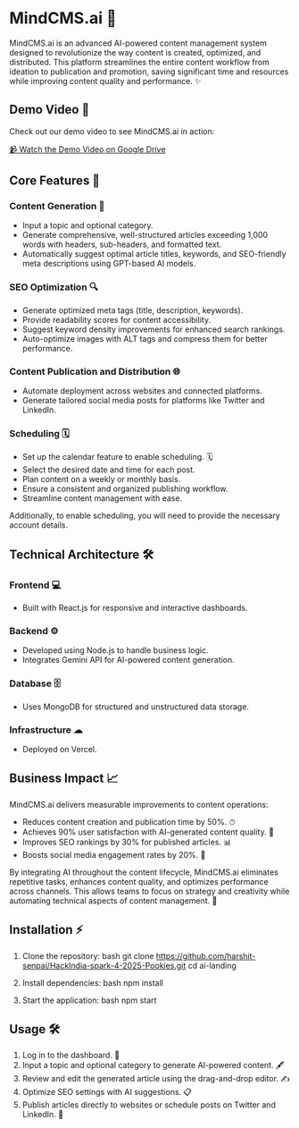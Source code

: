 # MindCMS.ai 🚀

MindCMS.ai is an advanced AI-powered content management system designed to revolutionize the way content is created, optimized, and distributed. This platform streamlines the entire content workflow from ideation to publication and promotion, saving significant time and resources while improving content quality and performance. ✨

## Demo Video 🎥

Check out our demo video to see MindCMS.ai in action:

[📹 Watch the Demo Video on Google Drive](https://drive.google.com/file/d/1AtDxhZoIZp7nLGtR5PI1skuAdtlodHGT/view?usp=drivesdk)

## Core Features 🌟

### Content Generation 📝
- Input a topic and optional category.
- Generate comprehensive, well-structured articles exceeding 1,000 words with headers, sub-headers, and formatted text.
- Automatically suggest optimal article titles, keywords, and SEO-friendly meta descriptions using GPT-based AI models.

### SEO Optimization 🔍
- Generate optimized meta tags (title, description, keywords).
- Provide readability scores for content accessibility.
- Suggest keyword density improvements for enhanced search rankings.
- Auto-optimize images with ALT tags and compress them for better performance.

### Content Publication and Distribution 🌐
- Automate deployment across websites and connected platforms.
- Generate tailored social media posts for platforms like Twitter and LinkedIn.

### Scheduling 🗓

- Set up the calendar feature to enable scheduling. 🗓
- Select the desired date and time for each post. 
- Plan content on a weekly or monthly basis. 
- Ensure a consistent and organized publishing workflow. 
- Streamline content management with ease. 

Additionally, to enable scheduling, you will need to provide the necessary account details.

## Technical Architecture 🛠

### Frontend 💻
- Built with React.js for responsive and interactive dashboards.

### Backend ⚙
- Developed using Node.js to handle business logic.
- Integrates Gemini API for AI-powered content generation.

### Database 🗄
- Uses MongoDB for structured and unstructured data storage.

### Infrastructure ☁
- Deployed on Vercel.

## Business Impact 📈

MindCMS.ai delivers measurable improvements to content operations:
- Reduces content creation and publication time by 50%. ⏱
- Achieves 90% user satisfaction with AI-generated content quality. 🌟
- Improves SEO rankings by 30% for published articles. 📊
- Boosts social media engagement rates by 20%. 📣

By integrating AI throughout the content lifecycle, MindCMS.ai eliminates repetitive tasks, enhances content quality, and optimizes performance across channels. This allows teams to focus on strategy and creativity while automating technical aspects of content management. 🎯

## Installation ⚡

1. Clone the repository:
    bash
    git clone https://github.com/harshit-senpai/HackIndia-spark-4-2025-Pookies.git
    cd ai-landing
    

2. Install dependencies:
    bash
    npm install
    

3. Start the application:
    bash
    npm start
    

## Usage 🛠

1. Log in to the dashboard. 🔑
2. Input a topic and optional category to generate AI-powered content. 🖋
3. Review and edit the generated article using the drag-and-drop editor. ✍
4. Optimize SEO settings with AI suggestions. 📋
5. Publish articles directly to websites or schedule posts on Twitter and LinkedIn. 📅